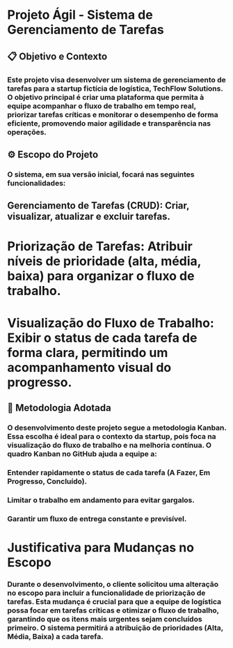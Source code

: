 # Projeto Ágil - Sistema de Gerenciamento de Tarefas

## 📋 Objetivo e Contexto
### Este projeto visa desenvolver um sistema de gerenciamento de tarefas para a startup fictícia de logística, TechFlow Solutions. O objetivo principal é criar uma plataforma que permita à equipe acompanhar o fluxo de trabalho em tempo real, priorizar tarefas críticas e monitorar o desempenho de forma eficiente, promovendo maior agilidade e transparência nas operações.

## ⚙️ Escopo do Projeto
### O sistema, em sua versão inicial, focará nas seguintes funcionalidades:

## Gerenciamento de Tarefas (CRUD): Criar, visualizar, atualizar e excluir tarefas.

# Priorização de Tarefas: Atribuir níveis de prioridade (alta, média, baixa) para organizar o fluxo de trabalho.

# Visualização do Fluxo de Trabalho: Exibir o status de cada tarefa de forma clara, permitindo um acompanhamento visual do progresso.

## 🧠 Metodologia Adotada
### O desenvolvimento deste projeto segue a metodologia Kanban. Essa escolha é ideal para o contexto da startup, pois foca na visualização do fluxo de trabalho e na melhoria contínua. O quadro Kanban no GitHub ajuda a equipe a:

### Entender rapidamente o status de cada tarefa (A Fazer, Em Progresso, Concluído).

### Limitar o trabalho em andamento para evitar gargalos.

### Garantir um fluxo de entrega constante e previsível.

# Justificativa para Mudanças no Escopo
### Durante o desenvolvimento, o cliente solicitou uma alteração no escopo para incluir a funcionalidade de priorização de tarefas. Esta mudança é crucial para que a equipe de logística possa focar em tarefas críticas e otimizar o fluxo de trabalho, garantindo que os itens mais urgentes sejam concluídos primeiro. O sistema permitirá a atribuição de prioridades (Alta, Média, Baixa) a cada tarefa.